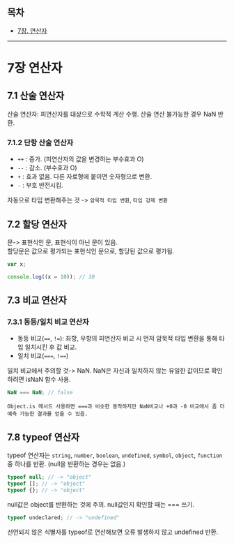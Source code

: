 ## 목차

- [7장. 연산자](#7장-연산자)

---

# 7장 연산자

## 7.1 산술 연산자

산술 연산자: 피연산자를 대상으로 수학적 계산 수행. 산술 연산 불가능한 경우 NaN 반환.

### 7.1.2 단항 산술 연산자

- `++` : 증가. (피연산자의 값을 변경하는 부수효과 O)
- `--` : 감소. (부수효과 O)
- `+` : 효과 없음. 다른 자료형에 붙이면 숫자형으로 변환.
- `-` : 부호 반전시킴.

자동으로 타입 변환해주는 것 -> `암묵적 타입 변환`, `타입 강제 변환`

## 7.2 할당 연산자

문-> 표현식인 문, 표현식이 아닌 문이 있음.  
할당문은 값으로 평가되는 표현식인 문으로, 할당된 값으로 평가됨.

```js
var x;

console.log((x = 10)); // 10
```

## 7.3 비교 연산자

### 7.3.1 동등/일치 비교 연산자

- 동등 비교(`==`, `!=`): 좌항, 우항의 피연산자 비교 시 먼저 암묵적 타입 변환을 통해 타입 일치시킨 후 값 비교.
- 일치 비교(`===`, `!==`)

일치 비교에서 주의할 것-> NaN. NaN은 자신과 일치하지 않는 유일한 값이므로 확인하려면 isNaN 함수 사용.

```js
NaN === NaN; // false
```

    Object.is 메서드 사용하면 ===과 비슷한 동작하지만 NaN비교나 +0과 -0 비교에서 좀 더 예측 가능한 결과를 얻을 수 있음.

## 7.8 typeof 연산자

typeof 연산자는 `string`, `number`, `boolean`, `undefined`, `symbol`, `object`, `function` 중 하나를 반환. (null을 반환하는 경우는 없음.)

```js
typeof null; // -> "object"
typeof []; // -> "object"
typeof {}; // -> "object"
```

null값은 object를 반환하는 것에 주의. null값인지 확인할 때는 === 쓰기.

```js
typeof undeclared; // -> "undefined"
```

선언되지 않은 식별자를 typeof로 연산해보면 오류 발생하지 않고 undefined 반환.
